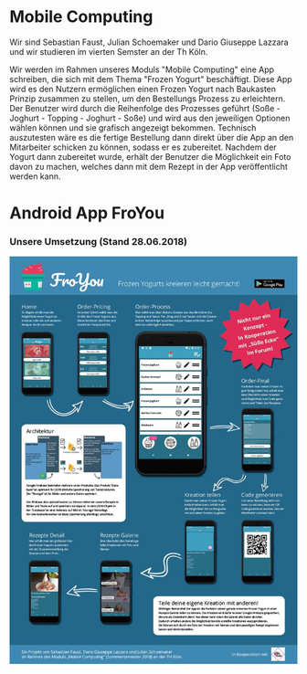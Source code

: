 # Mobile Computing

Wir sind Sebastian Faust, Julian Schoemaker und Dario Giuseppe Lazzara und wir studieren im vierten Semster an der Th Köln.

Wir werden im Rahmen unseres Moduls "Mobile Computing" eine App schreiben, die sich mit dem Thema "Frozen Yogurt" beschäftigt.
Diese App wird es den Nutzern ermöglichen einen Frozen Yogurt nach Baukasten Prinzip zusammen zu stellen, um den Bestellungs Prozess zu erleichtern. 
Der Benutzer wird durch die Reihenfolge des Prozesses geführt (Soße - Joghurt - Topping - Joghurt - Soße) und wird aus den jeweiligen Optionen wählen können und sie grafisch angezeigt bekommen. Technisch auszutesten wäre es die fertige Bestellung dann direkt über die App an den Mitarbeiter schicken zu können, sodass er es zubereitet.
Nachdem der Yogurt dann zubereitet wurde, erhält der Benutzer die Möglichkeit ein Foto davon zu machen, welches dann mit dem Rezept in der App veröffentlicht werden kann.

# Android App FroYou

### Unsere Umsetzung (Stand 28.06.2018)

![FroYou Poster 28.06.2018](Material/Poster/froYou_poster.jpg)
